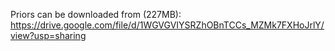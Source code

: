 Priors can be downloaded from (227MB):
https://drive.google.com/file/d/1WGVGVIYSRZhOBnTCCs_MZMk7FXHoJrlY/view?usp=sharing